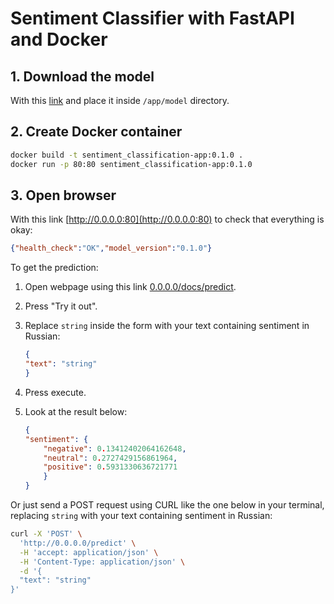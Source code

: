 # Sentiment Classifier with FastAPI and Docker

## 1. Download the model

With this [link](https://disk.yandex.ru/d/1ImXpmv0ZUftxA) and place it inside `/app/model` directory.

## 2. Create Docker container

```bash
docker build -t sentiment_classification-app:0.1.0 .
docker run -p 80:80 sentiment_classification-app:0.1.0
```

## 3. Open browser

With this link [http://0.0.0.0:80](http://0.0.0.0:80) to check that everything is okay:

```json
{"health_check":"OK","model_version":"0.1.0"}
```

To get the prediction:

1. Open webpage using this link [0.0.0.0/docs/predict](http://0.0.0.0/docs#/default/predict_predict_post).
2. Press "Try it out".
3. Replace `string` inside the form with your text containing sentiment in Russian:

    ```json
    {
    "text": "string"
    }
    ```

4. Press execute.
5. Look at the result below:

    ```json
    {
    "sentiment": {
        "negative": 0.13412402064162648,
        "neutral": 0.2727429156861964,
        "positive": 0.5931330636721771
        }
    }
    ```

Or just send a POST request using CURL like the one below in your terminal, replacing `string` with your text containing sentiment in Russian:

```bash
curl -X 'POST' \
  'http://0.0.0.0/predict' \
  -H 'accept: application/json' \
  -H 'Content-Type: application/json' \
  -d '{
  "text": "string"
}'
```
